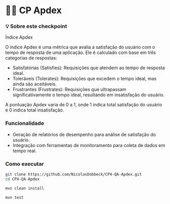 # 👩‍💻 CP Apdex

### 💡 Sobre este checkpoint
Índice Apdex

O índice Apdex é uma métrica que avalia a satisfação do usuário com o tempo de resposta de uma aplicação. Ele é calculado com base em três categorias de respostas:
* Satisfatórias (Satisfies): Requisições que atendem ao tempo de resposta ideal.
* Toleráveis (Tolerates): Requisições que excedem o tempo ideal, mas ainda são aceitáveis.
* Frustrantes (Frustrates): Requisições que ultrapassam significativamente o tempo ideal, resultando em insatisfação do usuário.
  
A pontuação Apdex varia de 0 a 1, onde 1 indica total satisfação do usuário e 0 indica total insatisfação.

### Funcionalidade
* Geração de relatórios de desempenho para análise de satisfação do usuário.
* Integração com ferramentas de monitoramento para coleta de dados em tempo real.

### Como executar
```bash
git clone https://github.com/NicolasDobbeck/CP4-QA-Apdex.git
cd CP4-QA-Apdex
```

```bash
mvn clean install
```

```bash
mvn test
```
